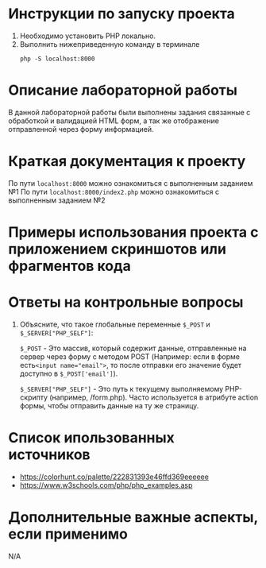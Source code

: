 # Инструкции по запуску проекта

1. Необходимо установить PHP локально.
2. Выполнить нижеприведенную команду в терминале
   ```
   php -S localhost:8000
   ```

# Описание лабораторной работы

В данной лабораторной работы были выполнены задания связанные с обработкой и валидацией HTML форм, а так же отображение отправленной через форму информацией.

# Краткая документация к проекту

По пути `localhost:8000` можно ознакомиться с выполненным заданием №1
По пути `localhost:8000/index2.php` можно ознакомиться с выполненным заданием №2

# Примеры использования проекта с приложением скриншотов или фрагментов кода

# Ответы на контрольные вопросы

1. Объясните, что такое глобальные переменные `$_POST` и `$_SERVER["PHP_SELF"]`:

   `$_POST` - Это массив, который содержит данные, отправленные на сервер через форму с методом POST (Например: если в форме есть`<input name="email">`, то после отправки его значение будет доступно в `$_POST['email']`).

   `$_SERVER["PHP_SELF"]` - Это путь к текущему выполняемому PHP-скрипту (например, /form.php). Часто используется в атрибуте action формы, чтобы отправить данные на ту же страницу.

# Список ипользованных источников

- https://colorhunt.co/palette/222831393e46ffd369eeeeee
- https://www.w3schools.com/php/php_examples.asp

# Дополнительные важные аспекты, если применимо

N/A
